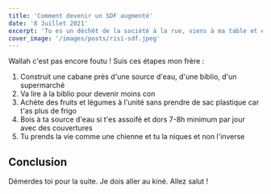 ```yaml
---
title: 'Comment devenir un SDF augmenté'
date: '8 Juillet 2021'
excerpt: 'Tu es un déchêt de la société à la rue, viens à ma table et écoutes'
cover_image: '/images/posts/risi-sdf.jpeg'
---
```


Wallah c'est pas encore foutu ! Suis ces étapes mon frère : 

1. Construit une cabane près d'une source d'eau, d'une biblio, d'un supermarché
2. Va lire à la biblio pour devenir moins con
3. Achète des fruits et légumes à l'unité sans prendre de sac plastique car t'as plus de frigo
4. Bois à ta source d'eau si t'es assoifé et dors 7-8h minimum par jour avec des couvertures
5. Tu prends la vie comme une chienne et tu la niques et non l'inverse

## Conclusion

Démerdes toi pour la suite. Je dois aller au kiné. Allez salut !

